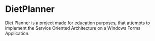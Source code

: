 # DietPlanner
Diet Planner is a project made for education purposes, that attempts to implement the Service Oriented Architecture on a Windows Forms Application.